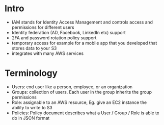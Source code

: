 # Intro

- IAM stands for Identity Access Management and controls access and permissions for different users
- Identity federation (AD, Facebook, LinkedIn etc) support
- 2FA and password rotation policy support
- temporary access for example for a mobile app that you developed that stores data to your S3
- integrates with many AWS services


# Terminology
- Users: end user like a person, employee, or an organization
- Groups: collection of users. Each user in the group inherits the group permissions
- Role: assignable to an AWS resource, Eg. give an EC2 instance the ability to write to S3
- Policies: Policy document describes what a User / Group / Role is able to do in JSON format
